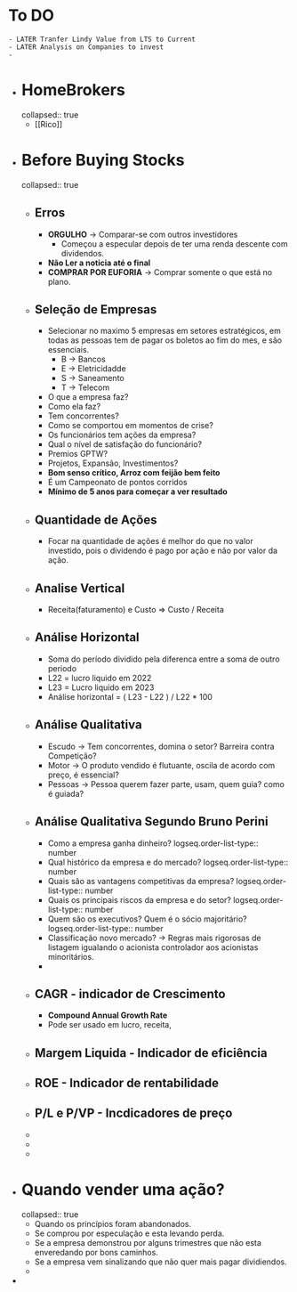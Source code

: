 # To DO
	- LATER Tranfer Lindy Value from LTS to Current
	- LATER Analysis on Companies to invest
	-
- # HomeBrokers
  collapsed:: true
	- [[Rico]]
- # Before Buying Stocks
  collapsed:: true
	- ## Erros
		- **ORGULHO** -> Comparar-se com outros investidores
			- Começou a especular depois de ter uma renda descente com dividendos.
		- **Não Ler a noticia até o final**
		- **COMPRAR POR EUFORIA** -> Comprar somente o que está no plano.
	- ## Seleção de Empresas
		- Selecionar no maximo 5 empresas em setores estratégicos, em todas as pessoas tem de pagar os boletos ao fim do mes, e são essenciais.
			- B -> Bancos
			- E -> Eletricidadde
			- S -> Saneamento
			- T -> Telecom
		- O que a empresa faz?
		- Como ela faz?
		- Tem concorrentes?
		- Como se comportou em momentos de crise?
		- Os funcionários tem ações da empresa?
		- Qual o nível de satisfação do funcionário?
		- Premios GPTW?
		- Projetos, Expansão, Investimentos?
		- **Bom senso crítico, Arroz com feijão bem feito**
		- É um Campeonato de pontos corridos
		- **Mínimo de 5 anos para começar a ver resultado**
	- ## Quantidade de Ações
		- Focar na quantidade de ações é melhor do que no valor investido, pois o dividendo é pago por ação e não por valor da ação.
	- ## Analise Vertical
		- Receita(faturamento) e Custo => Custo / Receita
	- ## Análise Horizontal
		- Soma do período dividido pela diferenca entre a soma de outro periodo
		- L22 = lucro liquido em 2022
		- L23 = Lucro liquido em 2023
		- Análise horizontal = ( L23 - L22 ) / L22 * 100
	- ## Análise Qualitativa
		- Escudo -> Tem concorrentes, domina o setor? Barreira contra Competição?
		- Motor -> O produto vendido é flutuante, oscila de acordo com preço, é essencial?
		- Pessoas -> Pessoa querem fazer parte, usam, quem guia? como é guiada?
	- ## Análise Qualitativa Segundo Bruno Perini
		- Como a empresa ganha dinheiro?
		  logseq.order-list-type:: number
		- Qual histórico da empresa e do mercado?
		  logseq.order-list-type:: number
		- Quais são as vantagens competitivas da empresa?
		  logseq.order-list-type:: number
		- Quais os principais riscos da empresa e do setor?
		  logseq.order-list-type:: number
		- Quem são os executivos? Quem é o sócio majoritário?
		  logseq.order-list-type:: number
		- Classificação novo mercado? -> Regras mais rigorosas de listagem igualando o acionista controlador aos acionistas minoritários.
		-
	- ## CAGR - indicador de Crescimento
		- **Compound Annual Growth Rate**
		- Pode ser usado em lucro, receita,
	- ## Margem Liquida - Indicador de eficiência
	- ## ROE - Indicador de rentabilidade
	- ## P/L e P/VP - Incdicadores de preço
	-
	-
	-
- # Quando vender uma ação?
  collapsed:: true
	- Quando os princípios foram abandonados.
	- Se comprou por especulação e esta levando perda.
	- Se a empresa demonstrou por alguns trimestres que não esta enveredando por bons caminhos.
	- Se a empresa vem sinalizando que não quer mais pagar dividiendos.
	-
-